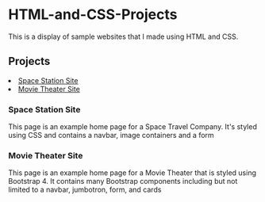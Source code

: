 # HTML-and-CSS-Projects

This is a display of sample websites that I made using HTML and CSS.

<h2>Projects</h2>

<a href="https://github.com/KMC1994/HTML-and-CSS-Projects/blob/a6b43c1f21091385c0a452c4eac8f275b4b96f22/Project/Index.html"><li> Space Station Site</li></a>
<a href="https://github.com/KMC1994/HTML-and-CSS-Projects/blob/a6b43c1f21091385c0a452c4eac8f275b4b96f22/academycinemas.html"><li> Movie Theater Site</li></a>

<h3> Space Station Site </h3>

<p>This page is an example home page for a Space Travel Company. It's styled using CSS and contains a navbar, image containers and a form </p>

<h3> Movie Theater Site </h3>

<p> This page is an example home page for a Movie Theater that is styled using Bootstrap 4. It contains many Bootstrap components including but not limited to a navbar, jumbotron, form, and cards </p>


